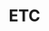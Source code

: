---
    title: ETC
    permalink: /categories/etc/
    layout: category
    author_profile: false
    taxonomy: etc
---